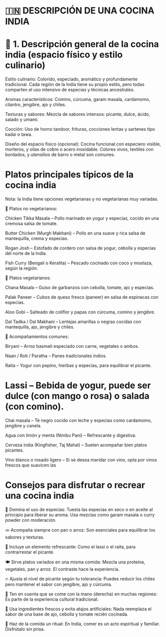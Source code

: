 # 🇮🇳 DESCRIPCIÓN DE UNA COCINA INDIA

# 🏡 1. Descripción general de la cocina india (espacio físico y estilo culinario)

Estilo culinario: Colorido, especiado, aromático y profundamente tradicional. Cada región de la India tiene su propio estilo, pero todas comparten el uso intensivo de especias y técnicas ancestrales.

Aromas característicos: Comino, cúrcuma, garam masala, cardamomo, cilantro, jengibre, ajo y chiles.

Texturas y sabores: Mezcla de sabores intensos: picante, dulce, ácido, salado y umami.

Cocción: Uso de horno tandoor, frituras, cocciones lentas y sartenes tipo kadai o tawa.

Diseño del espacio físico (opcional): Cocina funcional con especiero visible, morteros, y ollas de cobre o acero inoxidable. Colores vivos, textiles con bordados, y utensilios de barro o metal son comunes.

# Platos principales típicos de la cocina india

Nota: la India tiene opciones vegetarianas y no vegetarianas muy variadas.

🍗 Platos no vegetarianos:

Chicken Tikka Masala – Pollo marinado en yogur y especias, cocido en una cremosa salsa de tomate.

Butter Chicken (Murgh Makhani) – Pollo en una suave y rica salsa de mantequilla, crema y especias.

Rogan Josh – Estofado de cordero con salsa de yogur, cebolla y especias del norte de la India.

Fish Curry (Bengalí o Keralita) – Pescado cocinado con coco y mostaza, según la región.

🥦 Platos vegetarianos:

Chana Masala – Guiso de garbanzos con cebolla, tomate, ajo y especias.

Palak Paneer – Cubos de queso fresco (paneer) en salsa de espinacas con especias.

Aloo Gobi – Salteado de coliflor y papas con cúrcuma, comino y jengibre.

Dal Tadka / Dal Makhani – Lentejas amarillas o negras cocidas con mantequilla, ajo, jengibre y chiles.

🍚 Acompañamientos comunes:

Biryani – Arroz basmati especiado con carne, vegetales o ambos.

Naan / Roti / Paratha – Panes tradicionales indios.

Raita – Yogur con pepino, hierbas y especias, para equilibrar el picante.

# Lassi – Bebida de yogur, puede ser dulce (con mango o rosa) o salada (con comino).

Chai masala – Té negro cocido con leche y especias como cardamomo, jengibre y canela.

Agua con limón y menta (Nimbu Pani) – Refrescante y digestiva.

Cerveza india (Kingfisher, Taj Mahal) – Suelen acompañar bien platos picantes.

Vino blanco o rosado ligero – Si se desea maridar con vino, opta por vinos frescos que suavicen las

# Consejos para disfrutar o recrear una cocina india

🧂 Domina el uso de especias: Tuesta las especias en seco o en aceite al principio para liberar su aroma. Usa mezclas como garam masala o curry powder con moderación.

🫓 Acompaña siempre con pan o arroz: Son esenciales para equilibrar los sabores y texturas.

🥛 Incluye un elemento refrescante: Como el lassi o el raita, para contrarrestar el picante.

🍽️ Sirve platos variados en una misma comida: Mezcla una proteína, vegetales, pan y arroz. El contraste hace la experiencia.

🔥 Ajusta el nivel de picante según tu tolerancia: Puedes reducir los chiles pero mantener el sabor con jengibre, ajo y cúrcuma.

🧼 Ten en cuenta que se come con la mano (derecha) en muchas regiones: Es parte de la experiencia cultural tradicional.

🌿 Usa ingredientes frescos y evita atajos artificiales: Nada reemplaza el sabor de una base de ajo, cebolla y tomate recién cocinada.

🧘 Haz de la comida un ritual: En India, comer es un acto espiritual y familiar. Disfrútalo sin prisa.